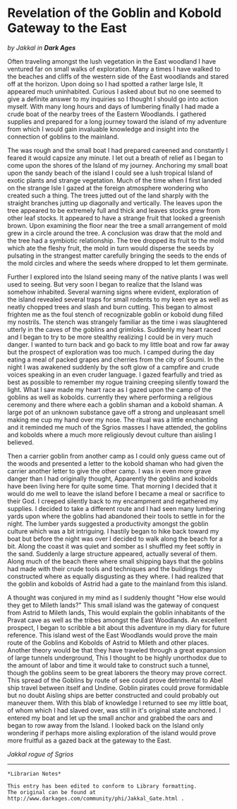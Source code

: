 # Revelation of the Goblin and Kobold Gateway to the East

_by Jakkal in **Dark Ages**_

Often traveling amongst the lush vegetation in the East woodland I have
ventured far on small walks of exploration. Many a times I have walked to the
beaches and cliffs of the western side of the East woodlands and stared off at
the horizon. Upon doing so I had spotted a rather large Isle, It appeared much
uninhabited. Curious I asked about but no one seemed to give a definite answer
to my inquiries so I thought I should go into action myself. With many long
hours and days of lumbering finally I had made a crude boat of the nearby
trees of the Eastern Woodlands. I gathered supplies and prepared for a long
journey toward the island of my adventure from which I would gain invaluable
knowledge and insight into the connection of goblins to the mainland.

The was rough and the small boat I had prepared careened and constantly I
feared it would capsize any minute. I let out a breath of relief as I began to
come upon the shores of the Island of my journey. Anchoring my small boat upon
the sandy beach of the island I could see a lush tropical Island of exotic
plants and strange vegetation. Much of the time when I first landed on the
strange Isle I gazed at the foreign atmosphere wondering who created such a
thing. The trees jutted out of the land sharply with the straight branches
jutting up diagonally and vertically. The leaves upon the tree appeared to be
extremely full and thick and leaves stocks grew from other leaf stocks. It
appeared to have a strange fruit that looked a greenish brown. Upon examining
the floor near the tree a small arrangement of mold grew in a circle around the
tree. A conclusion was draw that the mold and the tree had a symbiotic
relationship. The tree dropped its fruit to the mold which ate the fleshy
fruit, the mold in turn would disperse the seeds by pulsating in the strangest
matter carefully bringing the seeds to the ends of the mold circles and where
the seeds where dropped to let them germinate.

Further I explored into the Island seeing many of the native plants I was well
used to seeing. But very soon I began to realize that the Island was somehow
inhabited. Several warning signs where evident, exploration of the island
revealed several traps for small rodents to my keen eye as well as neatly
chopped trees and slash and burn cutting. This began to almost frighten me as
the foul stench of recognizable goblin or kobold dung filled my nostrils. The
stench was strangely familiar as the time i was slaughtered utterly in the
caves of the goblins and grimloks. Suddenly my heart raced and I began to try
to be more stealthy realizing I could be in very much danger. I wanted to turn
back and go back to my little boat and row far away but the prospect of
exploration was too much. I camped during the day eating a meal of packed
grapes and cherries from the city of Soumi. In the night I was awakened
suddenly by the soft glow of a campfire and crude voices speaking in an even
cruder language. I gazed fearfully and tried as best as possible to remember my
rogue training creeping silently toward the light. What I saw made my heart
race as I gazed upon the camp of the goblins as well as kobolds. currently they
where performing a religious ceremony and there where each a goblin shaman and
a kobold shaman. A large pot of an unknown substance gave off a strong and
unpleasant smell making me cup my hand over my nose. The ritual was a little
enchanting and it reminded me much of the Sgrios masses I have attended, the
goblins and kobolds where a much more religiously devout culture than aisling I
believed.

Then a carrier goblin from another camp as I could only guess came out of the
woods and presented a letter to the kobold shaman who had given the carrier
another letter to give the other camp. I was in even more grave danger than I
had originally thought, Apparently the goblins and kobolds have been living
here for quite some time. That morning I decided that it would do me well to
leave the island before I became a meal or sacrifice to their God. I creeped
silently back to my encampment and regathered my supplies. I decided to take a
different route and I had seen many lumbering yards upon where the goblins had
abandoned their tools to settle in for the night. The lumber yards suggested a
productivity amongst the goblin culture which was a bit intriguing. I hastily
began to hike back toward my boat but before the night was over I decided to
walk along the beach for a bit. Along the coast it was quiet and somber as I
shuffled my feet softly in the sand. Suddenly a large structure appeared,
actually several of them. Along much of the beach there where small shipping
bays that the goblins had made with their crude tools and techniques and the
buildings they constructed where as equally disgusting as they where. I had
realized that the goblin and kobolds of Astrid had a gate to the mainland from
this island.


A thought was conjured in my mind as I suddenly thought "How else would they
get to Mileth lands?" This small island was the gateway of conquest from Astrid
to Mileth lands, This would explain the goblin inhabitants of the Pravat cave
as well as the tribes amongst the East Woodlands. An excellent prospect, I
began to scribble a bit about this adventure in my diary for future reference.
This island west of the East Woodlands would prove the main route of the
Goblins and Kobolds of Astrid to Mileth and other places. Another theory would
be that they have traveled through a great expansion of large tunnels
underground, This I thought to be highly unorthodox due to the amount of labor
and time it would take to construct such a tunnel, though the goblins seem to
be great laborers the theory may prove correct. This spread of the Goblins by
route of see could prove detrimental to Abel ship travel between itself and
Undine. Goblin pirates could prove formidable but no doubt Aisling ships are
better constructed and could probably out maneuver them. With this blab of
knowledge I returned to see my little boat, of whom which I had slaved over,
was still in it's original state anchored. I entered my boat and let up the
small anchor and grabbed the oars and began to row away from the Island. I
looked back on the Island only wondering if perhaps more aisling exploration of
the island would prove more fruitful as a gazed back at the gateway to the
East.

_Jakkal_
_rogue of Sgrios_

***

```
*Librarian Notes*

This entry has been edited to conform to Library formatting.
The original can be found at http://www.darkages.com/community/phi/Jakkal_Gate.html .
```

